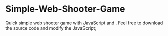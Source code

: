 # Simple-Web-Shooter-Game
Quick simple web shooter game with JavaScript and <HTML>. Feel free to download the source code and modify the JavaScript;
